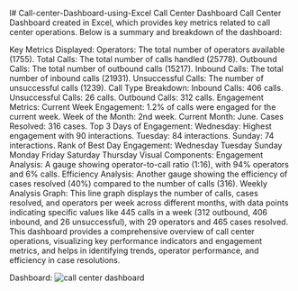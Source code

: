 l# Call-center-Dashboard-using-Excel
Call Center Dashboard
Call Center Dashboard created in Excel, which provides key metrics related to call center operations. Below is a summary and breakdown of the dashboard:

Key Metrics Displayed:
Operators: The total number of operators available (1755).
Total Calls: The total number of calls handled (25778).
Outbound Calls: The total number of outbound calls (15217).
Inbound Calls: The total number of inbound calls (21931).
Unsuccessful Calls: The number of unsuccessful calls (1239).
Call Type Breakdown:
Inbound Calls: 406 calls.
Unsuccessful Calls: 26 calls.
Outbound Calls: 312 calls.
Engagement Metrics:
Current Week Engagement: 1.2% of calls were engaged for the current week.
Week of the Month: 2nd week.
Current Month: June.
Cases Resolved: 316 cases.
Top 3 Days of Engagement:
Wednesday: Highest engagement with 90 interactions.
Tuesday: 84 interactions.
Sunday: 74 interactions.
Rank of Best Day Engagement:
Wednesday
Tuesday
Sunday
Monday
Friday
Saturday
Thursday
Visual Components:
Engagement Analysis: A gauge showing operator-to-call ratio (1:16), with 94% operators and 6% calls.
Efficiency Analysis: Another gauge showing the efficiency of cases resolved (40%) compared to the number of calls (316).
Weekly Analysis Graph: This line graph displays the number of calls, cases resolved, and operators per week across different months, with data points indicating specific values like 445 calls in a week (312 outbound, 406 inbound, and 26 unsuccessful), with 29 operators and 465 cases resolved.
This dashboard provides a comprehensive overview of call center operations, visualizing key performance indicators and engagement metrics, and helps in identifying trends, operator performance, and efficiency in case resolutions.

Dashboard:
![call center dashboard](https://github.com/user-attachments/assets/da85dc58-bc40-474d-aeed-bd28107891af)
